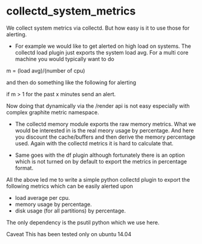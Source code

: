 # collectd_system_metrics

We collect system metrics via collectd. But how easy is it to use those for alerting. 

* For example we would like to get alerted on high load on systems. The collectd load plugin just exports the system load avg. For a multi core machine you would typically want to do

m = (load avg)/(number of cpu) 

and then do something like the following for alerting

if m > 1 for the past x minutes send an alert.

Now doing that dynamically via the /render api is not easy especially with complex graphite metric namespace.

* The collectd memory module exports the raw memory metrics. What we would be interested in is the real meory usage by percentage. And here you discount the cache/buffers and then derive the memory percentage used. Again with the collectd metrics it is hard to calculate that.

* Same goes with the df plugin although fortunately there is an option which is not turned on by default to export the metrics in percentage format.

All the above led me to write a simple python collectd plugin to export the following metrics which can be easily alerted upon

* load average per cpu.
* memory usage by percentage.
* disk usage (for all partitions) by percentage.

The only dependency is the psutil python which we use here.

Caveat
This has been tested only on ubuntu 14.04

